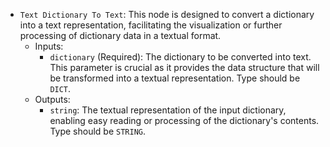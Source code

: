 - `Text Dictionary To Text`: This node is designed to convert a dictionary into a text representation, facilitating the visualization or further processing of dictionary data in a textual format.
    - Inputs:
        - `dictionary` (Required): The dictionary to be converted into text. This parameter is crucial as it provides the data structure that will be transformed into a textual representation. Type should be `DICT`.
    - Outputs:
        - `string`: The textual representation of the input dictionary, enabling easy reading or processing of the dictionary's contents. Type should be `STRING`.
